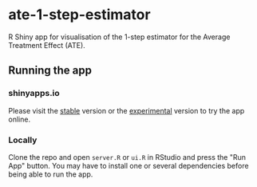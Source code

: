 # ate-1-step-estimator
R Shiny app for visualisation of the 1-step estimator for the Average Treatment Effect (ATE).

## Running the app
### shinyapps.io
Please visit the [stable](https://fileds.shinyapps.io/ATE-1-Step) version or the [experimental](https://fileds.shinyapps.io/ATE-1-Step-experimental/) version to try the app online.

### Locally
Clone the repo and open `server.R` or `ui.R` in RStudio and press the "Run App" button. You may have to install one or several dependencies before being able to run the app.
